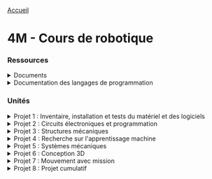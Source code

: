 [Accueil](./index.md)

# 4M - Cours de robotique

<div class='tile-box'>

<div markdown='1'>

### Ressources

<details><summary>Documents</summary>

<div markdown='1'>

- <a href="https://docs.google.com/document/d/1y17romWgOPcvhSh9MgJROtPkUOQNkaMrkGqBu2A_q9w/view" target="_blank">Traduction de pages web vers le français</a>
- <a href="https://docs.google.com/document/d/10qXbG6t7gSBiXH1rWh8tamR85JPlqGgy0t4OaY0Sv2M/view" target="_blank">Gabarit : Journal du processus de design et d'ingénierie</a>
- <a href="https://docs.google.com/spreadsheets/d/1iY3OSkaLLjLcSvK5xwhQi8q6bvDzHqnTcUQaFn-dW34/view" target="_blank">Grille d'évaluation pour les projets d'ingénierie</a>

</div>

</details>

<details><summary>Documentation des langages de programmation</summary>

<div markdown='1'>

- <a href="https://docs.arduino.cc/built-in-examples/" target="_blank">Arduino</a>
- <a href="https://docs.platformio.org/en/latest/ide/vscode.html" target="_blank">PlatformIO</a>
- <a href="https://docs.pixycam.com/wiki/doku.php?id=wiki:v2:start" target="_blank">Pixy2</a>
- <a href="https://learn.parallax.com/tutorials/robot/shield-bot/robotics-board-education-shield-arduino" target="_blank">Parallax</a>

</div>

</details>

</div>

<div markdown='1'>

### Unités

<details><summary>Projet 1 : Inventaire, installation et tests du matériel et des logiciels</summary>

<div markdown='1'>

- Activité diagnostic : construction libre avec LEGO EV3 -> créer quelque chose qui bouge (joints, roues, etc.)
- [Activité 2 : inventaire, installation et tests pour la trousse Arduino ShieldBot de Parallax](./p1-4m_act2.md)
- [📚 Notes : définitions de base en robotique](https://docs.google.com/document/d/1kr3UCqRWHvq4YeXPHUDKIzhNah-CdPPylHcNMfpNCUc/view)

</div>

</details>

<details><summary>Projet 2 : Circuits électroniques et programmation</summary>

<div markdown='1'>

- [Activité 1 : tutoriel de démarrage avec les environnements de développement pour Arduino](./p2-4m_act1.md)
- [📚 Notes : revue de la programmation de base](./p2-4m_notes_prog.md)
- [📚 Notes : revue des composants de base en électronique](./p2-3m_notes_composants.md)
- [Activité 2 : boutons-poussoirs et temps de réponse](./p2-4m_act2.md)
- [Activité 3 : circuits pour des moteurs - courant continu, servomoteur, moteur pas-à-pas](./p2-4m_act3.md)
  - [Introduction aux servomoteurs](./p2-4m_act3_servo.md)
- 📚 Notes : circuits classiques pour des moteurs
- [Activité 4 : indicateur de distance](./p2-4m_act4.md)

<blockquote markdown="1">

Plus d'informations et de tutoriels sur :

- <a href="https://zestedesavoir.com/tutoriels/686/arduino-premiers-pas-en-informatique-embarquee/" target="_blank">le site Zeste du Savoir</a> (tutoriels en ligne avec une liste de lecture sur Youtube)
- <a href="https://arduino.developpez.com/tutoriels/arduino-a-l-ecole/" target="_blank">le cours d'Arduino pour l'école sur Développez.com</a> (tutoriels en ligne)
- <a href="https://docs.arduino.cc/built-in-examples/" target="_blank">le site d'Arduino</a> (tutoriels en ligne en anglais)
- <a href="https://www.elegoo.com/pages/download" target="_blank">le site d'Elegoo > STEM Kits (Robotics, Arduino)</a> (téléchargement ZIP incluant des bibliothèques de code pour les différents composants) 
- <a href="https://www.manualslib.com/manual/1810234/Uctronics-Ultimate-Starter-Kit-For-Arduino.html" target="_blank">le manuel pour la trousse de démarrage d'UCTronics</a> (manuel en ligne)

</blockquote>

</div>

</details>

<details><summary>Projet 3 : Structures mécaniques</summary>

<div markdown='1'>

- [Activité 1 : boxeur mécanique](./p3-4m_act1.md)
- [📚 Notes : cames et mécanismes à barres](./p3-4m_notes.md)
- [Activité 2 : robot trépied ou quadrupède sauteur](./p3-4m_act2.md)

</div>

</details>

<details><summary>Projet 4 : Recherche sur l'apprentissage machine</summary>

<div markdown='1'>

- 📚 Notes : histoire de l'apprentissage machine
- Activité 1 : recherche sur les domaines d'avenir en apprentissage machine

</div>

</details>

<details><summary>Projet 5 : Systèmes mécaniques</summary>

<div markdown='1'>

- [Activité 1 : tourelle universelle](./p5-4m_act1.md)
- [📚 Notes : degres de liberté](./p5-4m_notes.md)
- [Activité 2 : bras robotique avec pince](./p5-4m_act2.md)

</div>

</details>

<details><summary>Projet 6 : Conception 3D</summary>

<div markdown='1'>

- Activité 1 : introduction à OnShape - un domino
- Activité 2 : défi de conception paramétrique

</div>

</details>

<details><summary>Projet 7 : Mouvement avec mission</summary>

<div markdown='1'>

> Pour vous rafraîchir la mémoire, consultez aussi les notes sur la programmation de base pour Arduino dans le [projet 2](./p2-4m_notes_prog.md).

- [Activité 1 : robot à entraînement différentiel](./p7-4m_act1.md)
- [📚 Notes : créer ses propres bibliothèques Arduino](./p7-4m_notes-lib.md)
- [📚 Notes : plusieurs tâches en séquence - la machine à états finis](./p7-4m_notes-fsm.md)
- [📚 Notes : plusieurs tâches en parallèle (la multi-tâche) - synchroniser avec millis()](./p7-4m_notes-multi.md)
- [Activité 2 : capteurs](./p7-4m_act2.md)
- Activité 3 : utiliser la caméra Pixy2 pour se stationner


> Plus de projets et de tutoriels sur le <a href="https://learn.parallax.com/tutorials/robot/shield-bot/robotics-board-education-shield-arduino" target="_blank">site de Parallax</a> : navigation infrarouge, navigation par ultrasons, etc.

> Plus de projets avec la caméra Pixy2 : utiliser les exemples disponibles quand la bibliothèque `pixy2` est installée pour votre projet; voir la documentation pour le <a href="https://docs.pixycam.com/wiki/doku.php?id=wiki:v2:line_tracking" target="_blank">mode de suivi de ligne</a> ou pour <a href="http://docs.pixycam.com/wiki/doku.php?id=wiki:v2:pan_tilt_demo" target="_blank">l'opération d'une tourelle universelle</a>.

</div>

</details>

<details><summary>Projet 8 : Projet cumulatif</summary>

<div markdown='1'>

Il y a un projet cumulatif pour ce cours. Voir les détails dans Google Classroom de votre groupe.

</div>

</details>

</div>

</div>